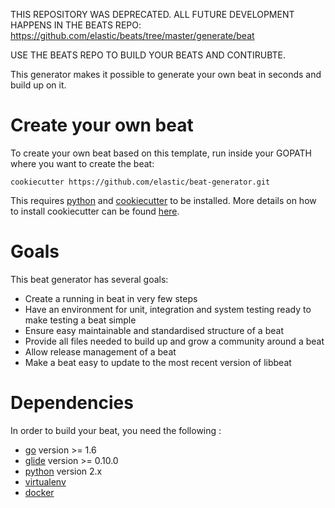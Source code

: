 THIS REPOSITORY WAS DEPRECATED. ALL FUTURE DEVELOPMENT HAPPENS IN THE BEATS REPO: https://github.com/elastic/beats/tree/master/generate/beat 

USE THE BEATS REPO TO BUILD YOUR BEATS AND CONTIRUBTE.

This generator makes it possible to generate your own beat in seconds and build up on it.


# Create your own beat

To create your own beat based on this template, run inside your GOPATH where you want to create the beat:

```
cookiecutter https://github.com/elastic/beat-generator.git
```

This requires [python](https://www.python.org/downloads/) and [cookiecutter](https://github.com/audreyr/cookiecutter) to be installed. More details on how to install cookiecutter can be found [here](http://cookiecutter.readthedocs.io/en/latest/installation.html).


# Goals

This beat generator has several goals:

* Create a running in beat in very few steps
* Have an environment for unit, integration and system testing ready to make testing a beat simple
* Ensure easy maintainable and standardised structure of a beat
* Provide all files needed to build up and grow a community around a beat
* Allow release management of a beat
* Make a beat easy to update to the most recent version of libbeat
 
# Dependencies
 
In order to build your beat, you need the following :
 * [go](https://golang.org/doc/install) version >= 1.6
 * [glide](https://github.com/Masterminds/glide) version >= 0.10.0
 * [python](https://www.python.org/) version 2.x
 * [virtualenv](https://virtualenv.pypa.io/en/stable/)
 * [docker](https://www.docker.com/)
